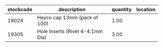 |stockcode|description|quantity|location|
|---------|-----------|--------|--------|
|19024|Heyco cap 13mm (pack of 100)|1.00||
|19305|Hole Inserts (Rivet 4-4.1mm Dia)|3.00||
